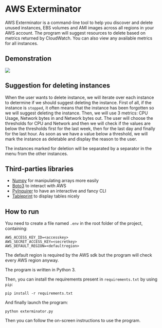 # AWS Exterminator

AWS Exterminator is a command-line tool to help you discover and delete unused instances, EBS volumes and AMI images across all regions in your AWS account. The program will suggest resources to delete based on metrics returned by CloudWatch. You can also view any available metrics for all instances.

## Demonstration

![](demo.gif)

## Suggestion for deleting instances

When the user wants to delete instance, we will iterate over each instance to determine if we should suggest deleting the instance. First of all, if the instance is `stopped`, it often means that the instance has been forgotten so we will suggest deleting the instance. Then, we will use 3 metrics: CPU Usage, Network bytes in and Network bytes out. The user will choose the thresholds for CPU and Network and then we will check if the values are below the thresholds first for the last week, then for the last day and finally for the last hour. As soon as we have a value below a threshold, we will mark the instance as deletable and display the reason to the user.

The instances marked for deletion will be separated by a separator in the menu from the other instances.

## Third-parties libraries

- [Numpy](https://github.com/numpy/numpy) for manipulating arrays more easily
- [Boto3](https://github.com/boto/boto3) to interact with AWS
- [PyInquirer](https://github.com/CITGuru/PyInquirer) to have an interactive and fancy CLI
- [Tableprint](https://github.com/nirum/tableprint) to display tables nicely

## How to run

You need to create a file named `.env` in the root folder of the project, containing:

```
AWS_ACCESS_KEY_ID=<accesskey>
AWS_SECRET_ACCESS_KEY=<secretkey>
AWS_DEFAULT_REGION=<defaultregion>
```

The default region is required by the AWS sdk but the program will check every AWS region anyway.

The program is written in Python 3.

Then, you can install the requirements present in `requirements.txt` by using `pip`:

```
pip install -r requirements.txt
```

And finally launch the program:

```
python exterminator.py
```

Then you can follow the on-screen instructions to use the program.